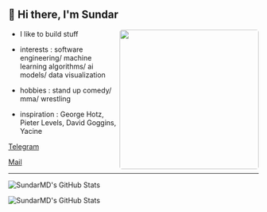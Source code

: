 ## 👋 Hi there, I'm Sundar

<img  align="right" style="border-radius: 5px;" height="280" src="./Hodaka.gif" />

- I like to build stuff

- interests : software engineering/ machine learning algorithms/ ai models/ data visualization

- hobbies : stand up comedy/ mma/ wrestling

- inspiration : George Hotz, Pieter Levels, David Goggins, Yacine 

[Telegram](https://t.me/Sundar159)

[Mail](mailto:sundardas159@gmail.com)




---
<p><img src="https://github-readme-stats.vercel.app/api/top-langs/?username=SundarMD&theme=dark&show_icons=true&hide_border=true&layout=compact" alt="SundarMD's GitHub Stats" /></p>
 
 
<p><img src="https://github-readme-streak-stats.herokuapp.com/?user=SundarMD&theme=default&hide_border=true&theme=dark" alt="SundarMD's GitHub Stats" /></p>
